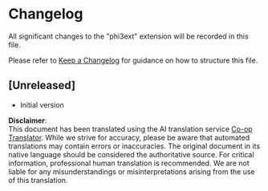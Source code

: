 <!--
CO_OP_TRANSLATOR_METADATA:
{
  "original_hash": "dbb0b6218ce5f9cf0ede8f4201f6ad58",
  "translation_date": "2025-07-09T20:12:59+00:00",
  "source_file": "code/07.Lab/01/Apple/phi3ext/CHANGELOG.md",
  "language_code": "en"
}
-->
# Changelog

All significant changes to the "phi3ext" extension will be recorded in this file.

Please refer to [Keep a Changelog](http://keepachangelog.com/) for guidance on how to structure this file.

## [Unreleased]

- Initial version

**Disclaimer**:  
This document has been translated using the AI translation service [Co-op Translator](https://github.com/Azure/co-op-translator). While we strive for accuracy, please be aware that automated translations may contain errors or inaccuracies. The original document in its native language should be considered the authoritative source. For critical information, professional human translation is recommended. We are not liable for any misunderstandings or misinterpretations arising from the use of this translation.